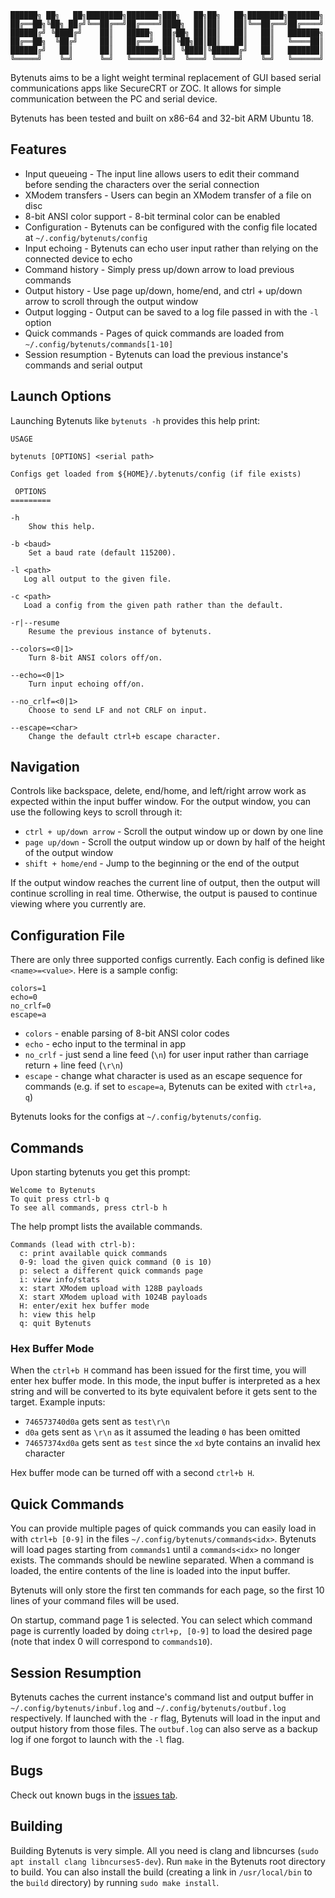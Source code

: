 ```
██████╗ ██╗   ██╗████████╗███████╗███╗   ██╗██╗   ██╗████████╗███████╗
██╔══██╗╚██╗ ██╔╝╚══██╔══╝██╔════╝████╗  ██║██║   ██║╚══██╔══╝██╔════╝
██████╔╝ ╚████╔╝    ██║   █████╗  ██╔██╗ ██║██║   ██║   ██║   ███████╗
██╔══██╗  ╚██╔╝     ██║   ██╔══╝  ██║╚██╗██║██║   ██║   ██║   ╚════██║
██████╔╝   ██║      ██║   ███████╗██║ ╚████║╚██████╔╝   ██║   ███████║
╚═════╝    ╚═╝      ╚═╝   ╚══════╝╚═╝  ╚═══╝ ╚═════╝    ╚═╝   ╚══════╝
```

Bytenuts aims to be a light weight terminal replacement of GUI based serial communications apps like SecureCRT or ZOC. It allows for simple communication between the PC and serial device.

Bytenuts has been tested and built on x86-64 and 32-bit ARM Ubuntu 18.

## Features

- Input queueing - The input line allows users to edit their command before sending the characters over the serial connection
- XModem transfers - Users can begin an XModem transfer of a file on disc
- 8-bit ANSI color support - 8-bit terminal color can be enabled
- Configuration - Bytenuts can be configured with the config file located at `~/.config/bytenuts/config`
- Input echoing - Bytenuts can echo user input rather than relying on the connected device to echo
- Command history - Simply press up/down arrow to load previous commands
- Output history - Use page up/down, home/end, and ctrl + up/down arrow to scroll through the output window
- Output logging - Output can be saved to a log file passed in with the `-l` option
- Quick commands - Pages of quick commands are loaded from `~/.config/bytenuts/commands[1-10]`
- Session resumption - Bytenuts can load the previous instance's commands and serial output

## Launch Options

Launching Bytenuts like `bytenuts -h` provides this help print:

```
USAGE

bytenuts [OPTIONS] <serial path>

Configs get loaded from ${HOME}/.bytenuts/config (if file exists)

 OPTIONS
=========

-h
    Show this help.

-b <baud>
    Set a baud rate (default 115200).

-l <path>
   Log all output to the given file.

-c <path>
   Load a config from the given path rather than the default.

-r|--resume
    Resume the previous instance of bytenuts.

--colors=<0|1>
    Turn 8-bit ANSI colors off/on.

--echo=<0|1>
    Turn input echoing off/on.

--no_crlf=<0|1>
    Choose to send LF and not CRLF on input.

--escape=<char>
    Change the default ctrl+b escape character.
```

## Navigation

Controls like backspace, delete, end/home, and left/right arrow work as expected within the input buffer window. For the output window, you can use the following keys to scroll through it:

- `ctrl + up/down arrow` - Scroll the output window up or down by one line
- `page up/down` - Scroll the output window up or down by half of the height of the output window
- `shift + home/end` - Jump to the beginning or the end of the output

If the output window reaches the current line of output, then the output will continue scrolling in real time. Otherwise, the output is paused to continue viewing where you currently are.

## Configuration File

There are only three supported configs currently. Each config is defined like `<name>=<value>`. Here is a sample config:

```
colors=1
echo=0
no_crlf=0
escape=a
```

- `colors` - enable parsing of 8-bit ANSI color codes
- `echo` - echo input to the terminal in app
- `no_crlf` - just send a line feed (`\n`) for user input rather than carriage return + line feed (`\r\n`)
- `escape` - change what character is used as an escape sequence for commands (e.g. if set to `escape=a`, Bytenuts can be exited with `ctrl+a, q`)

Bytenuts looks for the configs at `~/.config/bytenuts/config`.

## Commands

Upon starting bytenuts you get this prompt:

```
Welcome to Bytenuts
To quit press ctrl-b q
To see all commands, press ctrl-b h
```

The help prompt lists the available commands.

```
Commands (lead with ctrl-b):
  c: print available quick commands
  0-9: load the given quick command (0 is 10)
  p: select a different quick commands page
  i: view info/stats
  x: start XModem upload with 128B payloads
  X: start XModem upload with 1024B payloads
  H: enter/exit hex buffer mode
  h: view this help
  q: quit Bytenuts
```

### Hex Buffer Mode
When the `ctrl+b H` command has been issued for the first time, you will enter hex buffer mode. In this mode, the input buffer is interpreted as a hex string and will be converted to its byte equivalent before it gets sent to the target. Example inputs:

- `746573740d0a` gets sent as `test\r\n`
- `d0a` gets sent as `\r\n` as it assumed the leading `0` has been omitted
- `74657374xd0a` gets sent as `test` since the `xd` byte contains an invalid hex character

Hex buffer mode can be turned off with a second `ctrl+b H`.

## Quick Commands

You can provide multiple pages of quick commands you can easily load in with `ctrl+b [0-9]` in the files `~/.config/bytenuts/commands<idx>`. Bytenuts will load pages starting from `commands1` until a `commands<idx>` no longer exists. The commands should be newline separated. When a command is loaded, the entire contents of the line is loaded into the input buffer.

Bytenuts will only store the first ten commands for each page, so the first 10 lines of your command files will be used.

On startup, command page 1 is selected. You can select which command page is currently loaded by doing `ctrl+p, [0-9]` to load the desired page (note that index 0 will correspond to `commands10`).

## Session Resumption

Bytenuts caches the current instance's command list and output buffer in `~/.config/bytenuts/inbuf.log` and `~/.config/bytenuts/outbuf.log` respectively. If launched with the `-r` flag, Bytenuts will load in the input and output history from those files. The `outbuf.log` can also serve as a backup log if one forgot to launch with the `-l` flag.

## Bugs

Check out known bugs in the [issues tab](https://github.com/cookthebook/bytenuts/issues?q=is%3Aissue+is%3Aopen+label%3Abug).

## Building

Building Bytenuts is very simple. All you need is clang and libncurses (`sudo apt install clang libncurses5-dev`). Run `make` in the Bytenuts root directory to build. You can also install the build (creating a link in `/usr/local/bin` to the `build` directory) by running `sudo make install`.
